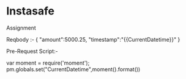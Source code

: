 # Instasafe
Assignment


Reqbody :- {
"amount":5000.25,
"timestamp":"{{CurrentDatetime}}"
}


Pre-Request Script:-

var moment = require('moment');
pm.globals.set("CurrentDatetime",moment().format())

